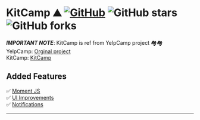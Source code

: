# KitCamp ⛰ [![GitHub](https://img.shields.io/github/license/cobidev/simplefolio?color=blue)](https://github.com/kitravee/kitcamp/blob/master/LICENSE.md) ![GitHub stars](https://img.shields.io/github/stars/kitravee/kitcamp) ![GitHub forks](https://img.shields.io/github/forks/kitravee/kitcamp)

**_IMPORTANT NOTE_**: KitCamp is ref from YelpCamp project 🏘🏘\
YelpCamp:
[Orginal project](https://github.com/nax3t/webdevbootcamp/)\
KitCamp:
[KitCamp](https://kitcamp-kitravee.herokuapp.com/)

## Added Features

✅ [Moment JS](http://webdev.slides.com/nax3t/yelpcamp-refactor-moment#/10)\
✅ [UI Improvements](http://webdev.slides.com/nax3t/yelpcamp-refactor-ui#/17)\
✅ [Notifications](https://www.youtube.com/watch?v=Tt9orKnUiEU)

---
